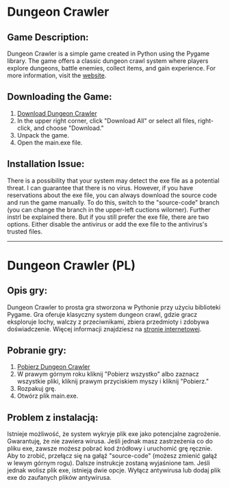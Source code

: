 # Dungeon Crawler

## Game Description:
Dungeon Crawler is a simple game created in Python using the Pygame library. The game offers a classic dungeon crawl system where players explore dungeons, battle enemies, collect items, and gain experience. For more information, visit the [website](https://your-website-link).

## Downloading the Game:
1. [Download Dungeon Crawler](https://drive.google.com/drive/folders/1Uz3CJjd0bmCYxR7gjI6tQjMSmoOglLof?usp=sharing)
2. In the upper right corner, click "Download All" or select all files, right-click, and choose "Download."
3. Unpack the game.
4. Open the main.exe file.

## Installation Issue:
There is a possibility that your system may detect the exe file as a potential threat. I can guarantee that there is no virus. However, if you have reservations about the exe file, you can always download the source code and run the game manually. To do this, switch to the "source-code" branch (you can change the branch in the upper-left cuctions wilorner). Further instrl be explained there. But if you still prefer the exe file, there are two options. Either disable the antivirus or add the exe file to the antivirus's trusted files.

---

# Dungeon Crawler (PL)

## Opis gry:
Dungeon Crawler to prosta gra stworzona w Pythonie przy użyciu biblioteki Pygame. Gra oferuje klasyczny system dungeon crawl, gdzie gracz eksploruje lochy, walczy z przeciwnikami, zbiera przedmioty i zdobywa doświadczenie. Więcej informacji znajdziesz na [stronie internetowej](https://your-website-link).

## Pobranie gry:
1. [Pobierz Dungeon Crawler](https://drive.google.com/drive/folders/1Uz3CJjd0bmCYxR7gjI6tQjMSmoOglLof?usp=sharing)
2. W prawym górnym roku kliknij "Pobierz wszystko" albo zaznacz wszystkie pliki, kliknij prawym przyciskiem myszy i kliknij "Pobierz."
3. Rozpakuj grę.
4. Otwórz plik main.exe.

## Problem z instalacją:
Istnieje możliwość, że system wykryje plik exe jako potencjalne zagrożenie. Gwarantuję, że nie zawiera wirusa. Jeśli jednak masz zastrzeżenia co do pliku exe, zawsze możesz pobrać kod źródłowy i uruchomić grę ręcznie. Aby to zrobić, przełącz się na gałąź "source-code" (możesz zmienić gałąź w lewym górnym rogu). Dalsze instrukcje zostaną wyjaśnione tam. Jeśli jednak wolisz plik exe, istnieją dwie opcje. Wyłącz antywirusa lub dodaj plik exe do zaufanych plików antywirusa.

